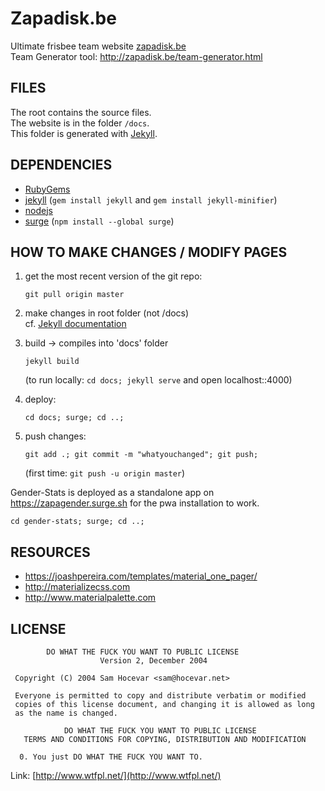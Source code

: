 Zapadisk.be
=================

Ultimate frisbee team website [zapadisk.be](http://zapadisk.be/)  
Team Generator tool: http://zapadisk.be/team-generator.html


FILES
--------------

The root contains the source files.  
The website is in the folder `/docs`.  
This folder is generated with [Jekyll](https://jekyllrb.com/).  


DEPENDENCIES
--------------

- [RubyGems](https://rubyinstaller.org/)
- [jekyll](https://jekyllrb.com/) (`gem install jekyll` and `gem install jekyll-minifier`)
- [nodejs](https://nodejs.org/en)
- [surge](https://surge.sh/) (`npm install --global surge`)


HOW TO MAKE CHANGES / MODIFY PAGES
--------------

1. get the most recent version of the git repo:  

    `git pull origin master`
	
2. make changes in root folder (not /docs)  
cf. [Jekyll documentation](https://jekyllrb.com/)  

3. build -> compiles into 'docs' folder

    `jekyll build`

    (to run locally: `cd docs; jekyll serve` and open localhost::4000)
    
4. deploy:	

    `cd docs; surge; cd ..;`
	
5. push changes: 

    `git add .; git commit -m "whatyouchanged"; git push;`
    
    (first time:  `git push -u origin master`)


Gender-Stats is deployed as a standalone app on https://zapagender.surge.sh for the pwa installation to work.

  `cd gender-stats; surge; cd ..;`


RESOURCES
--------------

- https://joashpereira.com/templates/material_one_pager/
- http://materializecss.com
- http://www.materialpalette.com


LICENSE
--------------

```
        DO WHAT THE FUCK YOU WANT TO PUBLIC LICENSE 
                    Version 2, December 2004 

 Copyright (C) 2004 Sam Hocevar <sam@hocevar.net> 

 Everyone is permitted to copy and distribute verbatim or modified 
 copies of this license document, and changing it is allowed as long 
 as the name is changed. 

            DO WHAT THE FUCK YOU WANT TO PUBLIC LICENSE 
   TERMS AND CONDITIONS FOR COPYING, DISTRIBUTION AND MODIFICATION 

  0. You just DO WHAT THE FUCK YOU WANT TO.
```

Link: [http://www.wtfpl.net/](http://www.wtfpl.net/)
